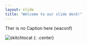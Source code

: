 ```yaml
---
layout: slide
title: "Welcome to our slide deck!"
---
```


Ther is no Caption here (waconf)

![skitchtocat](https://octodex.github.com/images/skitchtocat.png)
{: .center}
